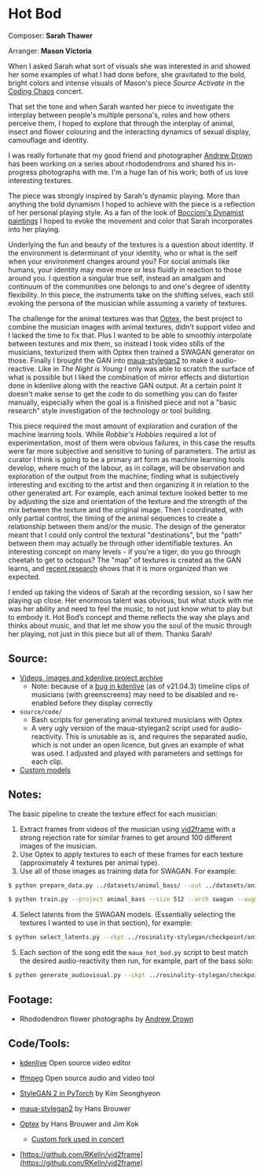 # Hot Bod

Composer: **Sarah Thawer** 

Arranger: **Mason Victoria**

When I asked Sarah what sort of visuals she was interested in and showed her some examples of what I had done before, she gravitated to the bold, bright colors and intense visuals of Mason's piece _Source Activate_ in the [Coding Chaos](https://file+.vscode-resource.vscode-webview.net/home/ryankelln/Documents/Projects/Active/ryankelln.com/www/content/project/(http://www.ryankelln.com/project/coding-chaos/)) concert.

That set the tone and when Sarah wanted her piece to investigate the interplay between people's multiple persona's, roles and how others perceive them, I hoped to explore that through the interplay of animal, insect and flower colouring and the interacting dynamics of sexual display, camouflage and identity.

I was really fortunate that my good friend and photographer [Andrew Drown](https://drown.photography/) has been working on a series about rhododendrons and shared his in-progress photographs with me. I'm a huge fan of his work; both of us love interesting textures.

The piece was strongly inspired by Sarah's dynamic playing. More than anything the bold dynamism I hoped to achieve with the piece is a reflection of her personal playing style. As a fan of the look of [Boccioni's Dynamist paintings](https://en.wikipedia.org/wiki/Umberto_Boccioni) I hoped to evoke the movement and color that Sarah incorporates into her playing.

Underlying the fun and beauty of the textures is a question about identity. If the environment is determinant of your identity, who or what is the self when your environment changes around you? For social animals like humans, your identity may move more or less fluidly in reaction to those around you. I question a singular true self, instead an amalgam and continuum of the communities one belongs to and one's degree of identity flexibility. In this piece, the instruments take on the shifting selves, each still evoking the persona of the musician while assuming a variety of textures.

The challenge for the animal textures was that [Optex](https://github.com/RKelln/OptimalTextures/tree/video), the best project to combine the musician images with animal textures, didn't support video and I lacked the time to fix that. Plus I wanted to be able to smoothly interpolate between textures and mix them, so instead I took video stills of the musicians, texturized them with Optex then trained a SWAGAN generator on those. Finally I brought the GAN into [maua-stylegan2](https://github.com/JCBrouwer/maua-stylegan2) to make it audio-reactive. Like in _The Night is Young_ I only was able to scratch the surface of what is possible but I liked the combination of mirror effects and distortion done in kdenlive along with the reactive GAN output. At a certain point it doesn't make sense to get the code to do something you can do faster manually, especially when the goal is a finished piece and not a "basic research" style investigation of the technology or tool building.

This piece required the most amount of exploration and curation of the machine learning tools. While _Robbie's Hobbies_ required a lot of experimentation, most of them were obvious failures, in this case the results were far more subjective and sensitive to tuning of parameters. The artist as curator I think is going to be a primary art form as machine learning tools develop, where much of the labour, as in collage, will be observation and exploration of the output from the machine; finding what is subjectively interesting and exciting to the artist and then organizing it in relation to the other generated art. For example, each animal texture looked better to me by adjusting the size and orientation of the texture and the strength of the mix between the texture and the original image. Then I coordinated, with only partial control, the timing of the animal sequences to create a relationship between them and/or the music. The design of the generator meant that I could only control the textural "destinations", but the "path" between them may actually be through other identifiable textures. An interesting concept on many levels - if you're a tiger, do you go through cheetah to get to octopus? The "map" of textures is created as the GAN learns, and [recent research](https://arxiv.org/pdf/2107.11186.pdf) shows that it is more organized than we expected.

I ended up taking the videos of Sarah at the recording session, so I saw her playing up close. Her enormous talent was obvious, but what stuck with me was her ability and need to feel the music, to not just know what to play but to embody it. Hot Bod’s concept and theme reflects the way she plays and thinks about music, and that let me show you the soul of the music through her playing, not just in this piece but all of them. Thanks Sarah!


## Source:

* [Videos, images and kdenlive project archive](https://spideroak.com/browse/share/SafeShare/Sound_Escapes_video_source)
  * Note: because of a [bug in kdenlive](https://bugs.kde.org/show_bug.cgi?id=439194) (as of v21.04.3) timeline clips of musicians (with greenscreens) may need to be disabled and re-enabled before they display correctly
* `source/code/`
  * Bash scripts for generating animal textured musicians with Optex
  * A very ugly version of the maua-stylegan2 script used for audio-reactivity. This is unusable as is, and requires the separated audio, which is not under an open licence, but gives an example of what was used. I adjusted and played with parameters and settings for each clip.
* [Custom models](https://spideroak.com/browse/share/SafeShare/Sound_Escapes_video_source/archives/models/hot_bod)


## Notes:

The basic pipeline to create the texture effect for each musician:

1. Extract frames from videos of the musician using [vid2frame](https://github.com/RKelln/vid2frame) with a strong rejection rate for similar frames to get around 100 different images of the musician.
2. Use Optex to apply textures to each of these frames for each texture (approximately 4 textures per animal type).
3. Use all of those images as training data for SWAGAN. For example:
```bash
$ python prepare_data.py ../datasets/animal_bass/ --out ../datasets/animal_bass_512x512.lmdb --resize distort --size 512

$ python train.py --project animal_bass --size 512 --arch swagan --augment --batch 12 --n_sample 8 --save_every 2000 --wandb ../datasets/animal_bass_512x512.lmdb
```
4. Select latents from the SWAGAN models. (Essentially selecting the textures I wanted to use in that section), for example:
```bash
$ python select_latents.py --ckpt ../rosinality-stylegan/checkpoint/animal_bass/120000.pt --arch swagan
```
5. Each section of the song edit the `maua_hot_bod.py` script to best match the desired audio-reactivity then run, for example, part of the bass solo:
```bash
$ python generate_audiovisual.py --ckpt ../rosinality-stylegan/checkpoint/animal_bass/120000.pt --audioreactive_file "audioreactive/examples/hot_bod.py" --duration 87 --offset 88 --out_size 896 --G_res 512 --arch swagan --batch 7 --audio_file data/audio/hot_bod.wav --latent_file workspace/animal_bass_120000_43_latents.npy --fps 30
```

## Footage:

  * Rhododendron flower photographs
    by [Andrew Drown](https://drown.photography)


## Code/Tools:

  * [kdenlive](https://kdenlive.org)
    Open source video editor

  * [ffmpeg](http://ffmpeg.org/)
    Open source audio and video tool

  * [StyleGAN 2 in PyTorch](https://github.com/rosinality/stylegan2-pytorch)
    by Kim Seonghyeon

  * [maua-stylegan2](https://github.com/JCBrouwer/maua-stylegan2)
    by Hans Brouwer

  * [Optex](https://github.com/JCBrouwer/OptimalTextures)
    by Hans Brouwer and Jim Kok
    * [Custom fork used in concert](https://github.com/RKelln/OptimalTextures/tree/video)

  * [https://github.com/RKelln/vid2frame](https://github.com/RKelln/vid2frame)

